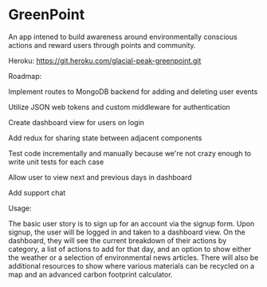 # GreenPoint

An app intened to build awareness around environmentally conscious actions and reward users through points and community.

Heroku: https://git.heroku.com/glacial-peak-greenpoint.git

Roadmap:

 Implement routes to MongoDB backend for adding and deleting user events

 Utilize JSON web tokens and custom middleware for authentication

 Create dashboard view for users on login

 Add redux for sharing state between adjacent components

 Test code incrementally and manually because we're not crazy enough to write unit tests for each case

 Allow user to view next and previous days in dashboard

 Add support chat
 
Usage:

The basic user story is to sign up for an account via the signup form. Upon signup, the user will be logged in and taken to a dashboard view. On the dashboard, they will see the current breakdown of their actions by category, a list of actions to add for that day, and an option to show either the weather or a selection of environmental news articles. There will also be additional resources to show where various materials can be recycled on a map and an advanced carbon footprint calculator.
